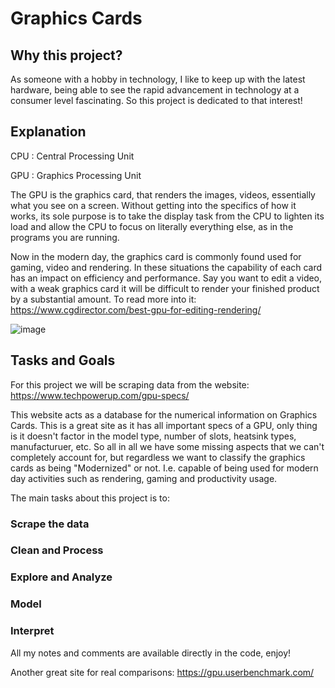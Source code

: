 # Graphics Cards

## Why this project?

As someone with a hobby in technology, I like to keep up with the latest hardware, being able to see the rapid advancement in technology at a consumer level fascinating. So this project is dedicated to that interest!


## Explanation 
CPU : Central Processing Unit

GPU : Graphics Processing Unit

The GPU is the graphics card, that renders the images, videos, essentially what you see on a screen. Without getting into the specifics of how it works, its sole purpose is to take the display task from the CPU to lighten its load and allow the CPU to focus on literally everything else, as in the programs you are running.

Now in the modern day, the graphics card is commonly found used for gaming, video and rendering. In these situations the capability of each card has an impact on efficiency and performance. Say you want to edit a video, with a weak graphics card it will be difficult to render your finished product by a substantial amount. To read more into it: https://www.cgdirector.com/best-gpu-for-editing-rendering/

![image](https://user-images.githubusercontent.com/59322627/154385407-ee3fa80d-70bd-4043-9439-828780abf536.png)

## Tasks and Goals
For this project we will be scraping data from the website:  https://www.techpowerup.com/gpu-specs/

This website acts as a database for the numerical information on Graphics Cards. 
This is a great site as it has all important specs of a GPU, only thing is it doesn't factor in the model type, number of slots, heatsink types, manufacturuer, etc. So all in all we have some missing aspects that we can't completely account for, but regardless we want to classify the graphics cards as being "Modernized" or not. I.e. capable of being used for modern day activities such as rendering, gaming and productivity usage.

The main tasks about this project is to:

### Scrape the data
### Clean and Process
### Explore and Analyze
### Model 
### Interpret

All my notes and comments are available directly in the code, enjoy!


Another great site for real comparisons: https://gpu.userbenchmark.com/
